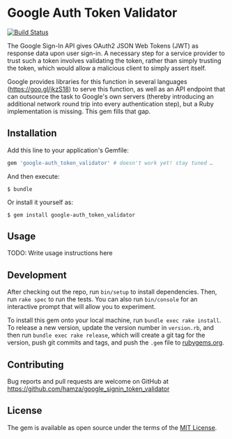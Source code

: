 # Google Auth Token Validator

[![Build Status](https://travis-ci.org/hamza/google-auth-token-validator-ruby.svg?branch=master)](https://travis-ci.org/hamza/google-auth-token-validator-ruby)

The Google Sign-In API gives OAuth2 JSON Web Tokens (JWT) as response data upon user sign-in.
A necessary step for a service provider to trust such a token involves validating the token,
rather than simply trusting the token, which would allow a malicious client to simply assert
itself.

Google provides libraries for this function in several languages (https://goo.gl/jkzS18) to
serve this function, as well as an API endpoint that can outsource the task to Google's own
servers (thereby introducing an additional network round trip into every authentication step),
but a Ruby implementation is missing. This gem fills that gap.

## Installation

Add this line to your application's Gemfile:

```ruby
gem 'google-auth_token_validator' # doesn't work yet! stay tuned …
```

And then execute:

    $ bundle

Or install it yourself as:

    $ gem install google-auth_token_validator

## Usage

TODO: Write usage instructions here

## Development

After checking out the repo, run `bin/setup` to install dependencies. Then, run `rake spec` to run the tests. You can also run `bin/console` for an interactive prompt that will allow you to experiment.

To install this gem onto your local machine, run `bundle exec rake install`. To release a new version, update the version number in `version.rb`, and then run `bundle exec rake release`, which will create a git tag for the version, push git commits and tags, and push the `.gem` file to [rubygems.org](https://rubygems.org).

## Contributing

Bug reports and pull requests are welcome on GitHub at https://github.com/hamza/google_signin_token_validator

## License

The gem is available as open source under the terms of the [MIT License](http://opensource.org/licenses/MIT).
